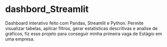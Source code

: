 # dashbord_Streamlit
Dashboard interativo feito com Pandas, Streamlit e Python. Permite visualizar tabelas, aplicar filtros, gerar estatísticas descritivas e analise de gráficos, fiz esse projeto para conseguir minha primeira vaga de Estágio em uma empresa.

